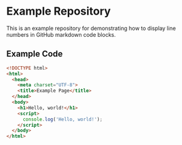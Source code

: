 # Example Repository

This is an example repository for demonstrating how to display line numbers in GitHub markdown code blocks.

## Example Code

```html {.line-numbers}
<!DOCTYPE html>
<html>
  <head>
    <meta charset="UTF-8">
    <title>Example Page</title>
  </head>
  <body>
    <h1>Hello, world!</h1>
    <script>
      console.log('Hello, world!');
    </script>
  </body>
</html>
